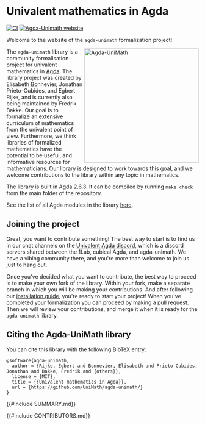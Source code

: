# Univalent mathematics in Agda

[![CI](https://github.com/UniMath/agda-unimath/actions/workflows/ci.yaml/badge.svg)](https://github.com/UniMath/agda-unimath/actions/workflows/ci.yaml)
[![Agda-Unimath website](https://github.com/UniMath/agda-unimath/actions/workflows/pages.yaml/badge.svg)](https://github.com/UniMath/agda-unimath/actions/workflows/pages.yaml)

Welcome to the website of the `agda-unimath` formalization project!

<a href="https://github.com/unimath/agda-unimath">
<img align="right" width="300" alt="Agda-UniMath" src="agda-unimath-logo.svg" />
</a>

The `agda-unimath` library is a community formalisation project for univalent
mathematics in [Agda](https://github.com/agda/agda). The library project was
created by Elisabeth Bonnevier, Jonathan Prieto-Cubides, and Egbert Rijke, and
is currently also being maintained by Fredrik Bakke. Our goal is to formalize an
extensive curriculum of mathematics from the univalent point of view.
Furthermore, we think libraries of formalized mathematics have the potential to
be useful, and informative resources for mathematicians. Our library is designed
to work towards this goal, and we welcome contributions to the library within
any topic in mathematics.

The library is built in Agda 2.6.3. It can be compiled by running `make check`
from the main folder of the repository.

See the list of all Agda modules in the library [here](everything.html).

## Joining the project

Great, you want to contribute something! The best way to start is to find us in
our chat channels on the
[Univalent Agda discord](https://discord.gg/Zp2e8hYsuX), which is a discord
servers shared between the 1Lab, cubical Agda, and agda-unimath. We have a
vibing community there, and you're more than welcome to join us just to hang
out.

Once you've decided what you want to contribute, the best way to proceed is to
make your own fork of the library. Within your fork, make a separate branch in
which you will be making your contributions. And after following our
[installation guide](HOWTO-INSTALL.md), you're ready to start your project! When
you've completed your formalization you can proceed by making a pull request.
Then we will review your contributions, and merge it when it is ready for the
`agda-unimath` library.

## Citing the Agda-UniMath library

You can cite this library with the following BibTeX entry:

```text
@software{agda-unimath,
  author = {Rijke, Egbert and Bonnevier, Elisabeth and Prieto-Cubides, Jonathan and Bakke, Fredrik and {others}},
  license = {MIT},
  title = {{Univalent mathematics in Agda}},
  url = {https://github.com/UniMath/agda-unimath/}
}
```

{{#include SUMMARY.md}}

{{#include CONTRIBUTORS.md}}
